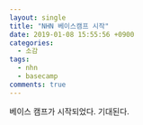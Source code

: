 ```yaml
---
layout: single
title: "NHN 베이스캠프 시작"
date: 2019-01-08 15:55:56 +0900
categories:
  - 소감
tags:
  - nhn
  - basecamp
comments: true
---
```

베이스 캠프가 시작되었다.
기대된다.

<div id="disqus_thread"></div>